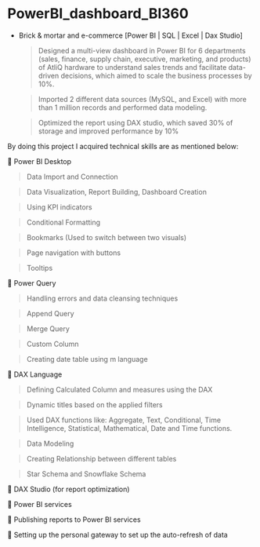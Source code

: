 # PowerBI_dashboard_BI360

- Brick & mortar and e-commerce [Power BI | SQL | Excel | Dax Studio]

  >	Designed a multi-view dashboard in Power BI for 6 departments (sales, finance, supply chain, executive, marketing, and products) of
  AtliQ hardware to understand sales trends and facilitate data-driven decisions, which aimed to scale the business processes by 10%.
  
  >	Imported 2 different data sources (MySQL, and Excel) with more than 1 million records and performed data modeling.
   
  >	Optimized the report using DAX studio, which saved 30% of storage and improved performance by 10%
  



By doing this project I acquired technical skills are as mentioned below:

  
 Power BI Desktop

  >	Data Import and Connection

  >	Data Visualization, Report Building, Dashboard Creation

  >	Using KPI indicators

  >	Conditional Formatting

  >	Bookmarks (Used to switch between two visuals)

  >	Page navigation with buttons

  >	Tooltips


	Power Query

>	Handling errors and data cleansing techniques

>	Append Query

>	Merge Query

>	Custom Column

>	Creating date table using m language

	DAX Language

>	Defining Calculated Column and measures using the DAX

>	Dynamic titles based on the applied filters

>	Used DAX functions like: Aggregate, Text, Conditional, Time Intelligence, Statistical, Mathematical, Date and Time functions.

>	Data Modeling

>	Creating Relationship between different tables

>	Star Schema and Snowflake Schema

	DAX Studio (for report optimization)

	Power BI services

	Publishing reports to Power BI services

	Setting up the personal gateway to set up the auto-refresh of data

